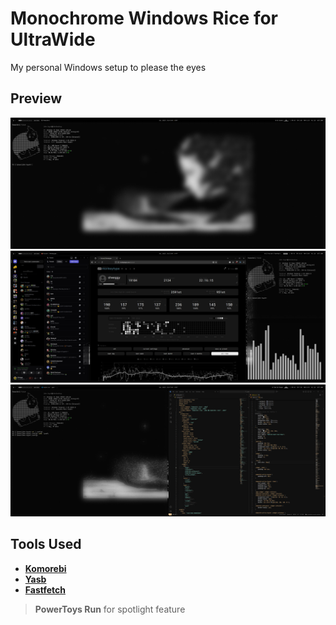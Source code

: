 # Monochrome Windows Rice for UltraWide

My personal Windows setup to please the eyes

## Preview
![Preview](./Screenshots/Full%20Screen%20Terminal%20Photo.png)
![Preview](./Screenshots/Media%20Browsing.png)
![Preview](./Screenshots/Terminal%20+%20VsCode.png)

## Tools Used
- **[Komorebi](https://github.com/LGUG2Z/komorebi)**
- **[Yasb](https://github.com/amnweb/yasb)**
- **[Fastfetch](https://github.com/fastfetch-cli/fastfetch)**

> **PowerToys Run** for spotlight feature

